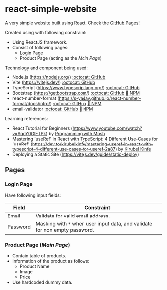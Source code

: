 # react-simple-website

A very simple website built using React. Check the [GitHub Pages](https://ivan-akira.github.io/react-simple-website/)!

Created using with following constraint:
- Using ReactJS framework.
- Consist of following pages:
  - Login Page
  - Product Page (acting as the _Main Page_)

Technology and component being used:
- Node.js (https://nodejs.org/) [:octocat: GitHub](https://github.com/nodejs/node)
- Vite (https://vitejs.dev/) [:octocat: GitHub](https://github.com/vitejs/vite)
- TypeScript (https://www.typescriptlang.org/) [:octocat: GitHub](https://github.com/microsoft/TypeScript)
- Bootstrap (https://getbootstrap.com/) [:octocat: GitHub](https://github.com/twbs/bootstrap) [:link: NPM](https://www.npmjs.com/package/bootstrap)
- react-number-format (https://s-yadav.github.io/react-number-format/docs/intro/) [:octocat: GitHub](https://github.com/s-yadav/react-number-format) [:link: NPM](https://www.npmjs.com/package/react-number-format)
- email-validator [:octocat: GitHub](https://github.com/manishsaraan/email-validator) [:link: NPM](https://www.npmjs.com/package/email-validator)

Learning references:
- React Tutorial for Beginners (https://www.youtube.com/watch?v=SqcY0GlETPk) by [Programming with Mosh](https://www.youtube.com/@programmingwithmosh)
- Mastering 'useRef' in React with TypeScript: 4 Different Use-Cases for 'useRef' (https://dev.to/kirubelkinfe/mastering-useref-in-react-with-typescript-4-different-use-cases-for-useref-2a87) by [Kirubel Kinfe](https://dev.to/kirubelkinfe)
- Deploying a Static Site (https://vitejs.dev/guide/static-deploy)

## Pages

### Login Page

Have following input fields:

| Field  | Constraint |
| --- | --- |
| Email  | Validate for valid email address.  |
| Password  | Masking with `*` when user input data, and validate for non empty password.  |

### Product Page (_Main Page_)

- Contain table of products.
- Information of the product as follows:
  - Product Name
  - Image
  - Price
- Use hardcoded dummy data.
